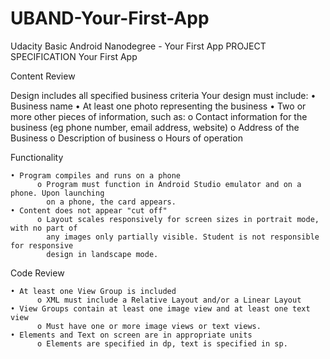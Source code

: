 # UBAND-Your-First-App

Udacity Basic Android Nanodegree - Your First App
PROJECT SPECIFICATION
Your First App

Content Review

Design includes all specified business criteria	Your design must include:
      • Business name
      • At least one photo representing the business
      • Two or more other pieces of information, such as:
          o Contact information for the business (eg phone number, email address, website)
          o	Address of the Business
          o	Description of business
          o	Hours of operation

Functionality

    • Program compiles and runs on a phone
          o Program must function in Android Studio emulator and on a phone. Upon launching 
            on a phone, the card appears.
    • Content does not appear "cut off"	
          o Layout scales responsively for screen sizes in portrait mode, with no part of 
            any images only partially visible. Student is not responsible for responsive 
            design in landscape mode.

Code Review

    • At least one View Group is included	
          o XML must include a Relative Layout and/or a Linear Layout
    • View Groups contain at least one image view and at least one text view	
          o Must have one or more image views or text views.
    • Elements and Text on screen are in appropriate units	
          o Elements are specified in dp, text is specified in sp.
